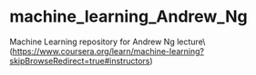 # machine_learning_Andrew_Ng
Machine Learning repository for Andrew Ng lecture\\
(https://www.coursera.org/learn/machine-learning?skipBrowseRedirect=true#instructors)
